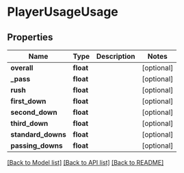# PlayerUsageUsage

## Properties
Name | Type | Description | Notes
------------ | ------------- | ------------- | -------------
**overall** | **float** |  | [optional] 
**_pass** | **float** |  | [optional] 
**rush** | **float** |  | [optional] 
**first_down** | **float** |  | [optional] 
**second_down** | **float** |  | [optional] 
**third_down** | **float** |  | [optional] 
**standard_downs** | **float** |  | [optional] 
**passing_downs** | **float** |  | [optional] 

[[Back to Model list]](../README.md#documentation-for-models) [[Back to API list]](../README.md#documentation-for-api-endpoints) [[Back to README]](../README.md)


